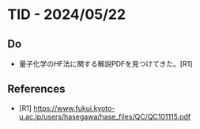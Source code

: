 # TID - 2024/05/22
<!--
## Learnings
- 
- 
-->


## Do
- 量子化学のHF法に関する解説PDFを見つけてきた。[R1]


<!--
## Reflections & Insights
- 
- 
-->

<!--
## Plans for Tomorrow
- 
- 
-->

## References
- [R1] https://www.fukui.kyoto-u.ac.jp/users/hasegawa/hase_files/QC/QC101115.pdf

